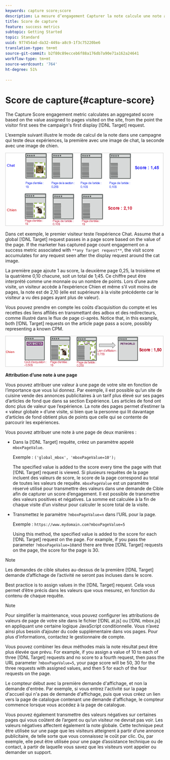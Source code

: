 ```yaml
---
keywords: capture score;score
description: La mesure d’engagement Capturer la note calcule une note agrégée en fonction de la valeur attribuée aux pages visitées sur le site, à partir du moment où le visiteur voit pour la première fois la première demande de Cible d’affichage de la campagne.
title: Score de capture
feature: success metrics
subtopic: Getting Started
topic: Standard
uuid: 977454ad-da32-449a-a8c9-1f3c75220be6
translation-type: tm+mt
source-git-commit: b2f80c89ecceb6f88a176db7a90e71a162a24641
workflow-type: tm+mt
source-wordcount: '764'
ht-degree: 51%

---
```



# Score de capture{#capture-score}

The Capture Score engagement metric calculates an aggregated score based on the value assigned to pages visited on the site, from the point the visitor first sees the campaign&#39;s first display [!DNL Target] request.

L’exemple suivant illustre le mode de calcul de la note dans une campagne qui teste deux expériences, la première avec une image de chat, la seconde avec une image de chien.

![](assets/example_score.png)

Dans cet exemple, le premier visiteur teste l’expérience Chat. Assume that a global [!DNL Target] request passes in a page score based on the value of the page. If the marketer has captured page count engagement on a success metric associated with `**any Target request**`, the visit score accumulates for any request seen after the display request around the cat image.

La première page ajoute 1 au score, la deuxième page 0,25, la troisième et la quatrième 0,10 chacune, soit un total de 1;45. Ce chiffre peut être interprété comme une monnaie ou un nombre de points. Lors d’une autre visite, un visiteur accède à l’expérience Chien et même s’il voit moins de pages, la note est de 2,10 (elle est supérieure à la visite précédente car le visiteur a vu des pages ayant plus de valeur).

Vous pouvez prendre en compte les coûts d’acquisition du compte et les recettes des liens affiliés en transmettant des adbox et des redirecteurs, comme illustré dans le flux de page ci-après. Notice that, in this example, both [!DNL Target] requests on the article page pass a score, possibly representing a known CPM.

![](assets/example_score2.png)

**Attribution d’une note à une page**

Vous pouvez attribuer une valeur à une page de votre site en fonction de l’importance que vous lui donnez. Par exemple, il est possible qu’un site de cuisine vende des annonces publicitaires à un tarif plus élevé sur ses pages d’articles de fond que dans sa section Expérience. Les articles de fond ont donc plus de valeur que l’expérience. La note des pages permet d’estimer la « valeur globale » d’une visite, si bien que la personne qui lit davantage d’articles de fond obtient plus de points que celle qui se contente de parcourir les expériences.

Vous pouvez attribuer une note à une page de deux manières :

* Dans la [!DNL Target] requête, créez un paramètre appelé `mboxPageValue`.

   Exemple : `('global_mbox', 'mboxPageValue=10');`

   The specified value is added to the score every time the page with that [!DNL Target] request is viewed. Si plusieurs requêtes de la page incluent des valeurs de score, le score de la page correspond au total de toutes les valeurs de requête. `mboxPageValue` est un paramètre réservé utilisé pour transmettre des valeurs dans une demande de Cible afin de capturer un score d’engagement. Il est possible de transmettre des valeurs positives et négatives. La somme est calculée à la fin de chaque visite d’un visiteur pour calculer le score total de la visite.

* Transmettez le paramètre `?mboxPageValue=n` dans l’URL pour la page.

   Exemple : `https://www.mydomain.com?mboxPageValue=5`

   Using this method, the specified value is added to the score for each [!DNL Target] request on the page. For example, if you pass the parameter `?mboxPageValue=10`and there are three [!DNL Target] requests on the page, the score for the page is 30.

>[!NOTE]
>
>Les demandes de cible situées au-dessus de la première [!DNL Target] demande d’affichage de l’activité ne seront pas incluses dans le score.

Best practice is to assign values in the [!DNL Target] request. Cela vous permet d’être précis dans les valeurs que vous mesurez, en fonction du contenu de chaque requête.

>[!NOTE]
>
>Pour simplifier la maintenance, vous pouvez configurer les attributions de valeurs de page de votre site dans le fichier [!DNL at.js] ou [!DNL mbox.js] en appliquant une certaine logique JavaScript conditionnelle. Vous n’avez ainsi plus besoin d’ajouter du code supplémentaire dans vos pages. Pour plus d’informations, contactez le gestionnaire de compte.

Vous pouvez combiner les deux méthodes mais la note résultat peut être plus élevée que prévu. For example, if you assign a value of 10 to each of three [!DNL Target] requests and no score to a fourth request, then pass the URL parameter `?mboxPageValue=5`, your page score will be 50, 30 for the three requests with assigned values, and then 5 for each of the four requests on the page.

Le compteur début avec la première demande d&#39;affichage, et non la demande d&#39;entrée. Par exemple, si vous entrez l&#39;activité sur la page d&#39;accueil qui n&#39;a pas de demande d&#39;affichage, puis que vous créez un lien vers la page de catalogue contenant une demande d&#39;affichage, le compteur commence lorsque vous accédez à la page de catalogue.

Vous pouvez également transmettre des valeurs négatives sur certaines pages qui vous coûtent de l’argent ou qu’un visiteur ne devrait pas voir. Les valeurs négatives affectent également la note globale. Cette technique peut être utilisée sur une page que les visiteurs atteignent à partir d’une annonce publicitaire, de telle sorte que vous connaissez le coût par clic. Ou, par exemple, elle peut être utilisée pour une page d’assistance technique ou de contact, à partir de laquelle vous savez que les visiteurs vont appeler ou demander un support.
